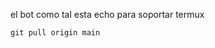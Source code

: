el bot como tal esta echo para soportar termux

```update archivos de termux
git pull origin main
```

